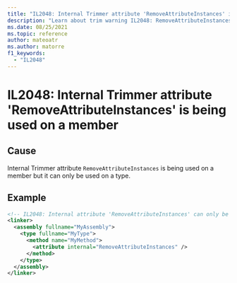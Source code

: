 ```yaml
---
title: "IL2048: Internal Trimmer attribute 'RemoveAttributeInstances' is being used on a member"
description: "Learn about trim warning IL2048: RemoveAttributeInstancesOnMember"
ms.date: 08/25/2021
ms.topic: reference
author: mateoatr
ms.author: matorre
f1_keywords:
  - "IL2048"
---
```

# IL2048: Internal Trimmer attribute 'RemoveAttributeInstances' is being used on a member

## Cause

Internal Trimmer attribute `RemoveAttributeInstances` is being used on a member but it
can only be used on a type.

## Example

```XML
<!-- IL2048: Internal attribute 'RemoveAttributeInstances' can only be used on a type, but is being used on 'MyMethod' -->
<linker>
  <assembly fullname="MyAssembly">
    <type fullname="MyType">
      <method name="MyMethod">
        <attribute internal="RemoveAttributeInstances" />
      </method>
    </type>
  </assembly>
</linker>
```
